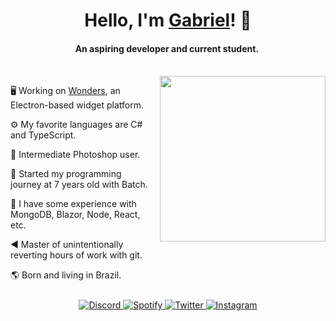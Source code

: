# <div align="center">Hello, I'm <a href="https://spalato.bio.link/">Gabriel</a>! 👋</div>
#### <div align="center">An aspiring developer and current student.&nbsp;</div>
</br>
<img align="right" src="https://spotify-github-profile.vercel.app/api/view?uid=m0jz86ynx7i5jw05vu4la15hc&cover_image=true&theme=compact" width="265" style="margin-left: 10px;"/>

 🖥️ Working on [Wonders](https://github.com/wondersorg/wonders), an Electron-based widget platform.
 
 ⚙️ My favorite languages are C# and TypeScript.

 🎨 Intermediate Photoshop user.

 📃 Started my programming journey at 7 years old with Batch.

 🧪 I have some experience with MongoDB, Blazor, Node, React, etc.

 ◀️ Master of unintentionally reverting hours of work with git.

 🌎 Born and living in Brazil.
 
<div align="center" style="margin-top:25px;">
	<a href="https://discord.com/users/341377366079045632">
		<img src="https://img.shields.io/badge/Discord-%237289DA.svg?style=for-the-badge&logo=discord&logoColor=white" alt="Discord" style="margin-bottom: 5px;" />
	</a>
	<a href="https://open.spotify.com/user/m0jz86ynx7i5jw05vu4la15hc">
		<img src="https://img.shields.io/badge/Spotify-1ED760?style=for-the-badge&logo=spotify&logoColor=white" alt="Spotify" style="margin-bottom: 5px;" />
	</a>
	<a href="https://twitter.com/gspalato">
		<img src="https://img.shields.io/badge/twitter-%2300acee.svg?&style=for-the-badge&logo=twitter&logoColor=white" alt="Twitter" style="margin-bottom: 5px;" />
	</a>
	<a href="https://www.instagram.com/gabrielspalato">
		<img src="https://img.shields.io/badge/instagram-%23000000.svg?&style=for-the-badge&logo=instagram&logoColor=white" alt="Instagram" style="margin-bottom: 5px;" />
	</a>
</div>

<!--
	wow, you're trying to steal me or are you an easter egg hunter?
-->
